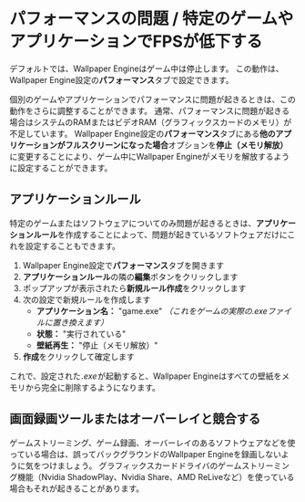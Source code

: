# パフォーマンスの問題 / 特定のゲームやアプリケーションでFPSが低下する

デフォルトでは、Wallpaper Engineはゲーム中は停止します。 この動作は、Wallpaper Engine設定の**パフォーマンス**タブで設定できます。

個別のゲームやアプリケーションでパフォーマンスに問題が起きるときは、この動作をさらに調整することができます。 通常、パフォーマンスに問題が起きる場合はシステムのRAMまたはビデオRAM（グラフィックスカードのメモリ）が不足しています。 Wallpaper Engine設定の**パフォーマンス**タブにある**他のアプリケーションがフルスクリーンになった場合**オプションを**停止（メモリ解放）** に変更することにより、ゲーム中にWallpaper Engineがメモリを解放するように設定することができます。

## アプリケーションルール

特定のゲームまたはソフトウェアについてのみ問題が起きるときは、**アプリケーションルール**を作成することによって、問題が起きているソフトウェアだけにこれを設定することもできます。

1. Wallpaper Engine設定で**パフォーマンス**タブを開きます
2. **アプリケーションルール**の隣の**編集**ボタンをクリックします
3. ポップアップが表示されたら**新規ルール作成**をクリックします
4. 次の設定で新規ルールを作成します
    * **アプリケーション名：** "game.exe" *（これをゲームの実際の.exeファイルに置き換えます）*
    * **状態：** "実行されている"
    * **壁紙再生：** "停止（メモリ解放）"
5. **作成**をクリックして確定します

これで、設定された *.exe* が起動すると、Wallpaper Engineはすべての壁紙をメモリから完全に削除するようになります。

## 画面録画ツールまたはオーバーレイと競合する

ゲームストリーミング、ゲーム録画、オーバーレイのあるソフトウェアなどを使っている場合は、誤ってバックグラウンドのWallpaper Engineを録画しないように気をつけましょう。 グラフィックスカードドライバのゲームストリーミング機能（Nvidia ShadowPlay、Nvidia Share、AMD ReLiveなど）を使っている場合もそれが起きることがあります。

